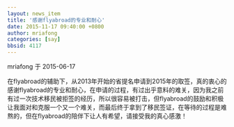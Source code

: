 ```yaml
---
layout: news_item
title: '感谢flyabroad的专业和耐心'
date: 2015-11-17 09:40:00 +0800
author: mriafong
categories: [say]
bbsid: 4117
---
```


mriafong 于 2015-06-17

在flyabroad的辅助下，从2013年开始的省提名申请到2015年的取签，真的衷心的感谢flyabroad的专业和耐心，在申请的过程，有过出乎意料的难关，因为我之前有过一次技术移民被拒签的经历，所以很容易被打击，但flyabroad的鼓励和积极让我面对和克服一个又一个难关，而最后终于拿到了移民签证，在等待的过程是难熬的，但在flyabroad的陪伴下让人有希望，请接受我的真心感激！
